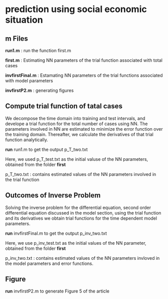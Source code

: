 # prediction using social economic situation


## m Files

**run1.m**  : run the function first.m 

**first.m**  : Estimating NN parameters of the trial function associated with total cases

**invfirstFinal.m**  : Estamating NN parameters of the trial functions associated with model parameters

**invfirstP2.m** : generating figures



## Compute trial function of tatal cases

We decompose the time domain into training and test intervals, and develope a trial function for the total number
of cases using NN. The parameters involved in NN are estimated to minimize the error function over the training domain.
Thereafter, we calculate the derivatives of that trial function analytically.

**run** run1.m to get the output p_T_two.txt 

Here, we used p_T_test.txt as the initial valuse of the NN parameters, obtained from the folder **first** 

p_T_two.txt : contains estimated values of the NN parameters involved in the trial function 



##  Outcomes of Inverse Problem

Solving the inverse problem for the differential equation, second order differential equation discussed in the model section, using the trial function 
and its derivatives we obtain trial functions for the time dependent model parameters.

**run**  invfirstFinal.m to get the output  p_inv_two.txt 

Here, we use p_inv_test.txt as the initial values of the NN parameter, obtained from the folder **first** 

p_inv_two.txt : contains estimated values of the NN parameters invloved in the model parameters and error functions.



## Figure

**run** invfirstP2.m to generate Figure 5 of the article


